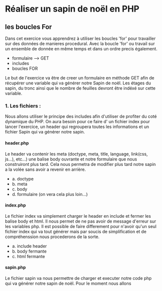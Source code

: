 # Réaliser un sapin de noël en PHP #

## les boucles For ##

Dans cet exercice vous apprendrez à utiliser les boucles 'for' pour travailler sur des données de manieres procedural. Avec la boucle 'for' ou travail sur un ensemble de donnée en même temps et dans un ordre precis également.
	
* formulaire --> GET
* includes
* boucles FOR

Le but de l'exercice va être de creer un formulaire en méthode GET afin de récupérer une variable qui va générer notre Sapin de noël. Les étages du sapin, du tronc ainsi que le nombre de feuilles devront être indéxé sur cette variable.

### 	1. Les fichiers : ###

Nous allons utiliser le principe des includes afin d'utiliser de profiter du coté dynamique du PHP. On aura besoin pour ce faire d' un fichier index pour lancer l'exercice, un header qui regroupera toutes les informations et un fichier Sapin qui va générer notre sapin.

#### 		header.php ####

Le header va contenir les meta (doctype, meta, title, language, link(css, js...), etc...)
une balise body ouvrante et notre formulaire que nous construiront plus tard. Cela nous permetra de modifier plus tard notre sapin a la volée sans avoir a revenir en arrière.

* a. doctype
* b. meta
* c. body
* d. formulaire (on vera cela plus loin...)

#### 		index.php ####

Le fichier index va simplement charger le header en include et fermer les balise body et html. Il nous permet de ne pas avoir de message d'erreur sur les variables php. Il est possible de faire differement pour n'avoir qu'un seul fichier index qui va tout générer mais par soucis de simplification et de compréhenssion nous procederons de la sorte. 

* a. include header
* b. body fermante
* c. html fermante

#### 		sapin.php ####

Le fichier sapin va nous permettre de charger et executer notre code php qui va générer notre sapin de noël.
Pour le moment nous allons 

		
		
	
	